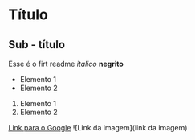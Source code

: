 # Título

## Sub - título

Esse é o firt readme
*italico*
**negrito**

- Elemento 1
- Elemento 2

1) Elemento 1
2) Elemento 2


[Link para o Google](https://www.google.com)
![Link da imagem](link da imagem)